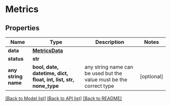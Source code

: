 # Metrics


## Properties
Name | Type | Description | Notes
------------ | ------------- | ------------- | -------------
**data** | [**MetricsData**](MetricsData.md) |  | 
**status** | **str** |  | 
**any string name** | **bool, date, datetime, dict, float, int, list, str, none_type** | any string name can be used but the value must be the correct type | [optional]

[[Back to Model list]](../README.md#documentation-for-models) [[Back to API list]](../README.md#documentation-for-api-endpoints) [[Back to README]](../README.md)


